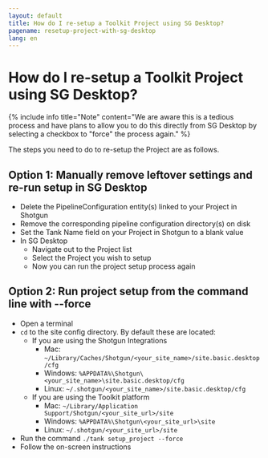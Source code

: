 ```yaml
---
layout: default
title: How do I re-setup a Toolkit Project using SG Desktop?
pagename: resetup-project-with-sg-desktop
lang: en
---
```


# How do I re-setup a Toolkit Project using SG Desktop?

{% include info title="Note" content="We are aware this is a tedious process and have plans to allow you to do this directly from SG Desktop by selecting a checkbox to \"force\" the process again." %}

The steps you need to do to re-setup the Project are as follows.

## Option 1: Manually remove leftover settings and re-run setup in SG Desktop

- Delete the PipelineConfiguration entity(s) linked to your Project in Shotgun
- Remove the corresponding pipeline configuration directory(s) on disk
- Set the Tank Name field on your Project in Shotgun to a blank value
- In SG Desktop
    - Navigate out to the Project list
    - Select the Project you wish to setup
    - Now you can run the project setup process again

## Option 2: Run project setup from the command line with --force

- Open a terminal
- `cd` to the site config directory. By default these are located:
    - If you are using the Shotgun Integrations
        - Mac: `~/Library/Caches/Shotgun/<your_site_name>/site.basic.desktop/cfg`
        - Windows: `%APPDATA%\Shotgun\<your_site_name>\site.basic.desktop/cfg`
        - Linux: `~/.shotgun/<your_site_name>/site.basic.desktop/cfg`
    - If you are using the Toolkit platform
        - Mac: `~/Library/Application Support/Shotgun/<your_site_url>/site`
        - Windows: `%APPDATA%\Shotgun\<your_site_url>\site`
        - Linux: `~/.shotgun/<your_site_url>/site`
- Run the command `./tank setup_project --force`
- Follow the on-screen instructions
